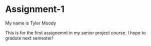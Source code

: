 # Assignment-1

My name is Tyler Moody

This is for the first assignemnt in my senior project course. I hope to gradute next semester!
